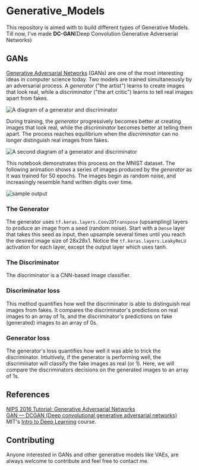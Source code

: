 # Generative_Models
This repository is aimed with to build different types of Generative Models.<br /> 
Till now, I've made **DC-GAN**(Deep Convolution Generative Adverserial Networks)

## GANs
[Generative Adversarial Networks](https://arxiv.org/abs/1406.2661) (GANs) are one of the most interesting ideas in computer science today. Two models are trained simultaneously by an adversarial process. A *generator* ("the artist") learns to create images that look real, while a *discriminator* ("the art critic") learns to tell real images apart from fakes.

![A diagram of a generator and discriminator](https://github.com/tensorflow/docs/blob/master/site/en/tutorials/generative/images/gan1.png?raw=1)

During training, the *generator* progressively becomes better at creating images that look real, while the *discriminator* becomes better at telling them apart. The process reaches equilibrium when the *discriminator* can no longer distinguish real images from fakes.

![A second diagram of a generator and discriminator](https://github.com/tensorflow/docs/blob/master/site/en/tutorials/generative/images/gan2.png?raw=1)

This notebook demonstrates this process on the MNIST dataset. The following animation shows a series of images produced by the *generator* as it was trained for 50 epochs. The images begin as random noise, and increasingly resemble hand written digits over time.

![sample output](https://tensorflow.org/images/gan/dcgan.gif)

### The Generator

The generator uses `tf.keras.layers.Conv2DTranspose` (upsampling) layers to produce an image from a seed (random noise). Start with a `Dense` layer that takes this seed as input, then upsample several times until you reach the desired image size of 28x28x1. Notice the `tf.keras.layers.LeakyReLU` activation for each layer, except the output layer which uses tanh.

### The Discriminator

The discriminator is a CNN-based image classifier.

### Discriminator loss

This method quantifies how well the discriminator is able to distinguish real images from fakes. It compares the discriminator's predictions on real images to an array of 1s, and the discriminator's predictions on fake (generated) images to an array of 0s.

### Generator loss
The generator's loss quantifies how well it was able to trick the discriminator. Intuitively, if the generator is performing well, the discriminator will classify the fake images as real (or 1). Here, we will compare the discriminators decisions on the generated images to an array of 1s.

## References
[NIPS 2016 Tutorial: Generative Adversarial Networks](https://arxiv.org/abs/1701.00160)<br /> 
[GAN — DCGAN (Deep convolutional generative adversarial networks)](https://medium.com/@jonathan_hui/gan-dcgan-deep-convolutional-generative-adversarial-networks-df855c438f)<br /> 
MIT's [Intro to Deep Learning](http://introtodeeplearning.com/) course.

## Contributing
Anyone interested in GANs and other generative models like VAEs, are always welcome to contribute and feel free to contact me.
